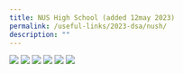 ```yaml
---
title: NUS High School (added 12may 2023)
permalink: /useful-links/2023-dsa/nush/
description: ""
---
```

![](/images/2023%20nush%20brochure_page_1.jpg)
![](/images/2023%20nush%20brochure_page_2.jpg)
![](/images/2023%20nush%20brochure_page_3.jpg)
![](/images/2023%20nush%20brochure_page_4.jpg)
![](/images/2023%20nush%20brochure_page_5.jpg)
![](/images/2023%20nush%20brochure_page_6.jpg)